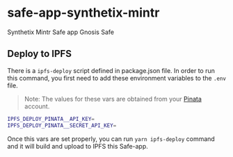 # safe-app-synthetix-mintr
Synthetix Mintr Safe app Gnosis Safe 

## Deploy to IPFS
There is a `ipfs-deploy` script defined in package.json file. In order to run this command, you first need to add these environment variables to the `.env` file.

> Note: The values for these vars are obtained from your [Pinata](https://pinata.cloud/) account. 

```bash
IPFS_DEPLOY_PINATA__API_KEY=
IPFS_DEPLOY_PINATA__SECRET_API_KEY=
```

Once this vars are set properly, you can run `yarn ipfs-deploy` command and it will build and upload to IPFS this Safe-app.
